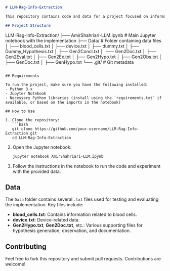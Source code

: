 ```markdown
# LLM-Rag-Info-Extraction

This repository contains code and data for a project focused on information extraction using large language models (LLMs). The project includes a Jupyter notebook with the main implementation and a data folder with supporting resources.

## Project Structure

```
LLM-Rag-Info-Extraction/
├── AmirShahriari-LLM.ipynb    # Main Jupyter notebook with the implementation
├── Data/                      # Folder containing data files
│   ├── blood_cells.txt
│   ├── device.txt
│   ├── dummy.txt
│   ├── Dummy_Hypothesis.txt
│   ├── Gen2Concl.txt
│   ├── Gen2Doc.txt
│   ├── Gen2Eval.txt
│   ├── Gen2Ex.txt
│   ├── Gen2Hypo.txt
│   ├── Gen2Obs.txt
│   ├── GenDoc.txt
│   ├── GenHypo.txt
└── .git/                      # Git metadata
```

## Requirements

To run the project, make sure you have the following installed:
- Python 3.x
- Jupyter Notebook
- Necessary Python libraries (install using the `requirements.txt` if available, or based on the imports in the notebook)

## How to Use

1. Clone the repository:
   ```bash
   git clone https://github.com/your-username/LLM-Rag-Info-Extraction.git
   cd LLM-Rag-Info-Extraction
   ```

2. Open the Jupyter notebook:
   ```bash
   jupyter notebook AmirShahriari-LLM.ipynb
   ```

3. Follow the instructions in the notebook to run the code and experiment with the provided data.

## Data

The `Data` folder contains several `.txt` files used for testing and evaluating the implementation. Key files include:
- **blood_cells.txt**: Contains information related to blood cells.
- **device.txt**: Device-related data.
- **Gen2Hypo.txt**, **Gen2Doc.txt**, etc.: Various supporting files for hypothesis generation, observation, and documentation.

## Contributing

Feel free to fork this repository and submit pull requests. Contributions are welcome!

```
